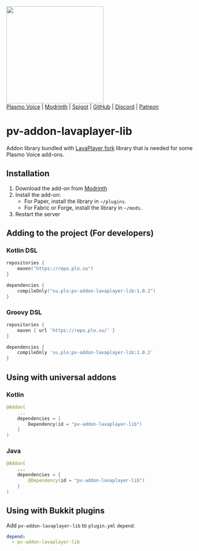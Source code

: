 <img src="https://i.imgur.com/MBlP2bD.png" width="256"/>

<div>
    <a href="https://modrinth.com/mod/plasmo-voice">Plasmo Voice</a>
    <span> | </span>
    <a href="https://modrinth.com/mod/pv-addon-lavaplayer-lib">Modrinth</a>
    <span> | </span>
    <a href="https://www.spigotmc.org/resources/plasmo-voice-server.91064/">Spigot</a>
    <span> | </span>
    <a href="https://github.com/plasmoapp/pv-addon-lavaplayer-lib/">GitHub</a>
    <span> | </span>
    <a href="https://discord.com/invite/uueEqzwCJJ">Discord</a>
     <span> | </span>
    <a href="https://www.patreon.com/plasmomc">Patreon</a>
</div>

# pv-addon-lavaplayer-lib

Addon library bundled with [LavaPlayer fork](https://github.com/Walkyst/lavaplayer-fork) library that is needed for some Plasmo Voice add-ons.

## Installation

1. Download the add-on from [Modrinth](https://modrinth.com/mod/pv-addon-lavaplayer-lib)
2. Install the add-on:
   - For Paper, install the library in `~/plugins`.
   - For Fabric or Forge, install the library in `~/mods`.
3. Restart the server

## Adding to the project (For developers)
### Kotlin DSL
```kotlin
repositories {
    maven("https://repo.plo.su")
}

dependencies {
    compileOnly("su.plo:pv-addon-lavaplayer-lib:1.0.2")
}
```
### Groovy DSL
```groovy
repositories {
    maven { url 'https://repo.plo.su/' }
}

dependencies {
    compileOnly 'su.plo:pv-addon-lavaplayer-lib:1.0.2'
}
```

## Using with universal addons
### Kotlin
```kotlin
@Addon(
    ...
    dependencies = [
        Dependency(id = "pv-addon-lavaplayer-lib")
    ]
)
```
### Java
```java
@Addon(
    ...
    dependencies = {
        @Dependency(id = "pv-addon-lavaplayer-lib")
    }
)
```
## Using with Bukkit plugins
Add `pv-addon-lavaplayer-lib` to `plugin.yml` `depend`:
```yaml
depend:
  - pv-addon-lavaplayer-lib
```
